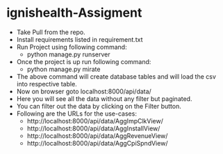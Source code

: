 # ignishealth-Assigment

* Take Pull from the repo.
* Install requirements listed in requirement.txt
* Run Project using following command:
  * python manage.py runserver
* Once the project is up run following command:
  * python manage.py mirate
* The above command will create database tables and will load the csv into respective table.
* Now on browser goto localhost:8000/api/data/
* Here you will see all the data without any filter but paginated.
* You can filter out the data by clicking on the Filter button.
* Following are the URLs for the use-cases:
  * http://localhost:8000/api/data/AggImpClkView/
  * http://localhost:8000/api/data/AggInstallView/
  * http://localhost:8000/api/data/AggRevenueView/
  * http://localhost:8000/api/data/AggCpiSpndView/
